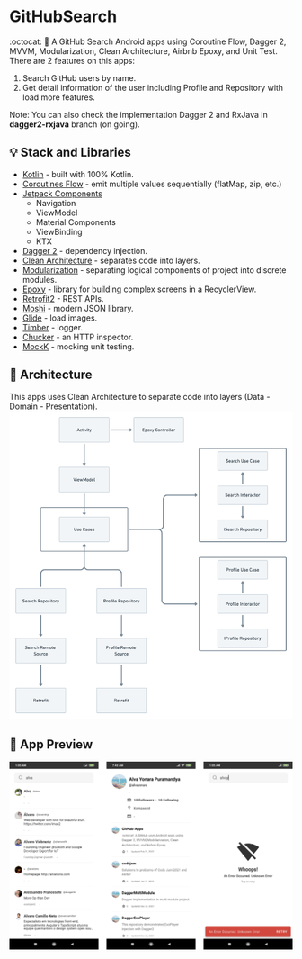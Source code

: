 # GitHubSearch
 :octocat: 🧐 A GitHub Search Android apps using Coroutine Flow, Dagger 2, MVVM, Modularization, Clean Architecture, Airbnb Epoxy, and Unit Test.
There are 2 features on this apps:
1. Search GitHub users by name.
2. Get detail information of the user including Profile and Repository with load more features.

Note: You can also check the implementation Dagger 2 and RxJava in **dagger2-rxjava** branch (on going).

## 💡 Stack and Libraries
* [Kotlin](https://https://kotlinlang.org/) - built with 100% Kotlin.
* [Coroutines Flow](https://github.com/alvayonara/OpenWeatherApps#:~:text=with%20100%25%20Kotlin.-,Coroutines%20Flow,-%2D%20emit%20multiple%20values) - emit multiple values sequentially (flatMap, zip, etc.)
* [Jetpack Components](https://developer.android.com/jetpack/)
  - Navigation
  - ViewModel
  - Material Components
  - ViewBinding
  - KTX
* [Dagger 2](https://dagger.dev/) - dependency injection.
* [Clean Architecture](https://blog.cleancoder.com/uncle-bob/2012/08/13/the-clean-architecture.html) - separates code into layers.
* [Modularization](https://developer.android.com/guide/app-bundle/play-feature-delivery/) - separating logical components of project into discrete modules.
* [Epoxy](https://github.com/airbnb/epoxy) - library for building complex screens in a RecyclerView.
* [Retrofit2](https://github.com/square/retrofit/) - REST APIs.
* [Moshi](https://github.com/square/moshi) - modern JSON library.
* [Glide](https://github.com/bumptech/glide/) - load images.
* [Timber](https://github.com/JakeWharton/timber/) - logger.
* [Chucker](https://github.com/ChuckerTeam/chucker/) - an HTTP inspector.
* [MockK](https://mockk.io/) - mocking unit testing.

## 💎 Architecture
This apps uses Clean Architecture to separate code into layers (Data - Domain - Presentation).
![app structure](./image/app-structure.png)

## 📱 App Preview
![app preview](./image/app-preview.png)
